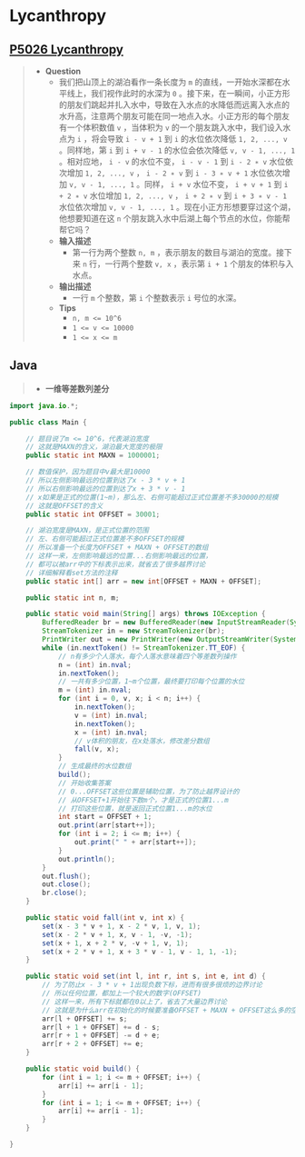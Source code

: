 # Lycanthropy

## [P5026 Lycanthropy](https://www.luogu.com.cn/problem/P5026)

> - **Question**
>   - 我们把山顶上的湖泊看作一条长度为 `m` 的直线，一开始水深都在水平线上，我们视作此时的水深为 `0` 。接下来，在一瞬间，小正方形的朋友们跳起并扎入水中，导致在入水点的水降低而远离入水点的水升高，注意两个朋友可能在同一地点入水。小正方形的每个朋友有一个体积数值 `v` ，当体积为 `v` 的一个朋友跳入水中，我们设入水点为 `i` ，将会导致 `i - v + 1` 到 `i` 的水位依次降低 `1, 2, ..., v` 。同样地，第 `i` 到 `i + v - 1` 的水位会依次降低 `v, v - 1, ..., 1` 。相对应地， `i - v` 的水位不变， `i - v - 1` 到 `i - 2 ∗ v` 水位依次增加 `1, 2, ..., v` ， `i - 2 ∗ v` 到 `i - 3 ∗ v + 1` 水位依次增加 `v, v - 1, ..., 1` 。同样， `i + v` 水位不变， `i + v + 1` 到 `i + 2 ∗ v` 水位增加 `1, 2, ..., v` ， `i + 2 ∗ v` 到 `i + 3 ∗ v - 1` 水位依次增加 `v, v - 1, ..., 1` 。现在小正方形想要穿过这个湖，他想要知道在这 `n` 个朋友跳入水中后湖上每个节点的水位，你能帮帮它吗？
>   - **输入描述**
>     - 第一行为两个整数 `n, m` ，表示朋友的数目与湖泊的宽度。接下来 `n` 行，一行两个整数 `v, x` ，表示第 `i + 1` 个朋友的体积与入水点。
>   - **输出描述**
>     - 一行 `m` 个整数，第 `i` 个整数表示 `i` 号位的水深。
>   - **Tips**
>     - `n, m <= 10^6`
>     - `1 <= v <= 10000`
>     - `1 <= x <= m`

## Java

> - **一维等差数列差分**

```java
import java.io.*;

public class Main {

    // 题目说了m <= 10^6，代表湖泊宽度
    // 这就是MAXN的含义，湖泊最大宽度的极限
    public static int MAXN = 1000001;

    // 数值保护，因为题目中v最大是10000
    // 所以左侧影响最远的位置到达了x - 3 * v + 1
    // 所以右侧影响最远的位置到达了x + 3 * v - 1
    // x如果是正式的位置(1~m)，那么左、右侧可能超过正式位置差不多30000的规模
    // 这就是OFFSET的含义
    public static int OFFSET = 30001;

    // 湖泊宽度是MAXN，是正式位置的范围
    // 左、右侧可能超过正式位置差不多OFFSET的规模
    // 所以准备一个长度为OFFSET + MAXN + OFFSET的数组
    // 这样一来，左侧影响最远的位置...右侧影响最远的位置，
    // 都可以被arr中的下标表示出来，就省去了很多越界讨论
    // 详细解释看set方法的注释
    public static int[] arr = new int[OFFSET + MAXN + OFFSET];

    public static int n, m;

    public static void main(String[] args) throws IOException {
        BufferedReader br = new BufferedReader(new InputStreamReader(System.in));
        StreamTokenizer in = new StreamTokenizer(br);
        PrintWriter out = new PrintWriter(new OutputStreamWriter(System.out));
        while (in.nextToken() != StreamTokenizer.TT_EOF) {
            // n有多少个人落水，每个人落水意味着四个等差数列操作
            n = (int) in.nval;
            in.nextToken();
            // 一共有多少位置，1~m个位置，最终要打印每个位置的水位
            m = (int) in.nval;
            for (int i = 0, v, x; i < n; i++) {
                in.nextToken();
                v = (int) in.nval;
                in.nextToken();
                x = (int) in.nval;
                // v体积的朋友，在x处落水，修改差分数组
                fall(v, x);
            }
            // 生成最终的水位数组
            build();
            // 开始收集答案
            // 0...OFFSET这些位置是辅助位置，为了防止越界设计的
            // 从OFFSET+1开始往下数m个，才是正式的位置1...m
            // 打印这些位置，就是返回正式位置1...m的水位
            int start = OFFSET + 1;
            out.print(arr[start++]);
            for (int i = 2; i <= m; i++) {
                out.print(" " + arr[start++]);
            }
            out.println();
        }
        out.flush();
        out.close();
        br.close();
    }

    public static void fall(int v, int x) {
        set(x - 3 * v + 1, x - 2 * v, 1, v, 1);
        set(x - 2 * v + 1, x, v - 1, -v, -1);
        set(x + 1, x + 2 * v, -v + 1, v, 1);
        set(x + 2 * v + 1, x + 3 * v - 1, v - 1, 1, -1);
    }

    public static void set(int l, int r, int s, int e, int d) {
        // 为了防止x - 3 * v + 1出现负数下标，进而有很多很烦的边界讨论
        // 所以任何位置，都加上一个较大的数字(OFFSET)
        // 这样一来，所有下标就都在0以上了，省去了大量边界讨论
        // 这就是为什么arr在初始化的时候要准备OFFSET + MAXN + OFFSET这么多的空间
        arr[l + OFFSET] += s;
        arr[l + 1 + OFFSET] += d - s;
        arr[r + 1 + OFFSET] -= d + e;
        arr[r + 2 + OFFSET] += e;
    }

    public static void build() {
        for (int i = 1; i <= m + OFFSET; i++) {
            arr[i] += arr[i - 1];
        }
        for (int i = 1; i <= m + OFFSET; i++) {
            arr[i] += arr[i - 1];
        }
    }

}
```
